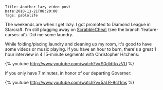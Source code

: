     Title: Another lazy video post
    Date:2010-11-21T08:20:00
    Tags: pablolife

The weekends are when I get lazy. I got promoted to Diamond League in Starcraft.
I'm still plugging away on [ScrabbleCheat][1] (see the branch 
'feature-curses-ui'). Did me some laundry.

While folding/placing laundry and cleaning up my room, it's good to have some
videos or music playing. If you have an hour to burn, there's a great 1 hour
interview in 4 15-minute segments with Christopher Hitchens:

{% youtube http://www.youtube.com/watch?v=S0dldtkxzVU %}

If you only have 7 minutes, in honor of our departing Governer:

{% youtube http://www.youtube.com/watch?v=5aLR-8c11ms %}

   [1]: http://www.github.com/paul-meier/ScrabbleCheat
